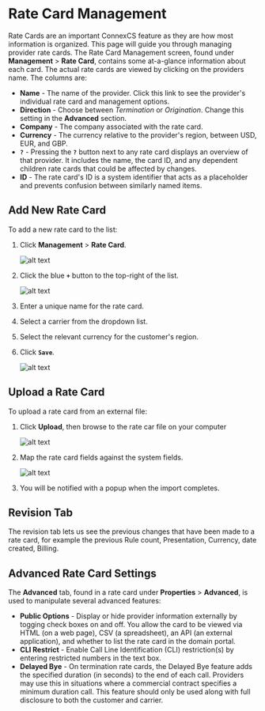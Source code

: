 # Rate Card Management

Rate Cards are an important ConnexCS feature as they are how most information is organized. This page will guide you through managing provider rate cards.  The Rate Card Management screen, found under **Management** > **Rate Card**, contains some at-a-glance information about each card.  The actual rate cards are viewed by clicking on the providers name.  The columns are:

* **Name** - The name of the provider.  Click this link to see the provider's individual rate card and management options.
* **Direction** - Choose between *Termination* or *Origination*.  Change this setting in the **Advanced** section.
* **Company** - The company associated with the rate card. 
* **Currency** - The currency relative to the provider's region, between USD, EUR, and GBP.
* **`?`** - Pressing the **`?`** button next to any rate card displays an overview of that provider.  It includes the name, the card ID, and any dependent children rate cards that could be affected by changes.
* **ID** - The rate card's ID is a system identifier that acts as a placeholder and prevents confusion between similarly named items.


## Add New Rate Card
To add a new rate card to the list:

1. Click **Management** > **Rate Card**.

    ![alt text][provider-card-1] 

2. Click the blue **`+`** button to the top-right of the list.

    ![alt text][provider-card-2] 
  
3. Enter a unique name for the rate card.
4. Select a carrier from the dropdown list.
5. Select the relevant currency for the customer's region.
6. Click **`Save`**.
 
   ![alt text][provider-card-3] 

## Upload a Rate Card
To upload a rate card from an external file:

1. Click **Upload**, then browse to the rate car file on your computer

    ![alt text][provider-card-4]

8. Map the rate card fields against the system fields.

    ![alt text][provider-card-5]

9. You will be notified with a popup when the import completes.
 
## Revision Tab 

The revision tab lets us see the previous changes that have been made to a rate card, for example the previous Rule count, Presentation, Currency, date created, Billing.

## Advanced Rate Card Settings

The **Advanced** tab, found in a rate card under **Properties** > **Advanced**, is used to manipulate several advanced features:

* **Public Options** - Display or hide provider information externally by togging check boxes on and off.  You allow the card to be viewed via HTML (on a web page), CSV (a spreadsheet), an API (an external application), and whether to list the rate card in the domain portal.
* **CLI Restrict** - Enable Call Line Identification (CLI) restriction(s) by entering restricted numbers in the text box.
* **Delayed Bye** - On termination rate cards, the Delayed Bye feature adds the specified duration (in seconds) to the end of each call. Providers may use this in situations where a commercial contract specifies a minimum duration call. This feature should only be used along with full disclosure to both the customer and carrier.

[provider-card-1]: /card/img/115.png "provider-card-1"
[provider-card-2]: /card/img/116.png "provider-card-2"
[provider-card-3]: /card/img/117.png "provider-card-3"
[provider-card-4]: /card/img/118.png "provider-card-4"
[provider-card-5]: /card/img/119.png "provider-card-5"
[provider-card-6]: /card/img/120.png "provider-card-6"
